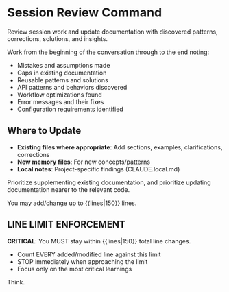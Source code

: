 # Session Review Command

Review session work and update documentation with discovered patterns, corrections, solutions, and insights.

Work from the beginning of the conversation through to the end noting:

- Mistakes and assumptions made
- Gaps in existing documentation
- Reusable patterns and solutions
- API patterns and behaviors discovered  
- Workflow optimizations found
- Error messages and their fixes
- Configuration requirements identified

## Where to Update

- **Existing files where appropriate**: Add sections, examples, clarifications, corrections
- **New memory files**: For new concepts/patterns
- **Local notes**: Project-specific findings (CLAUDE.local.md)

Prioritize supplementing existing documentation, and prioritize updating documentation nearer to the relevant code.

You may add/change up to {{lines|150}} lines.

## LINE LIMIT ENFORCEMENT

**CRITICAL**: You MUST stay within {{lines|150}} total line changes.

- Count EVERY added/modified line against this limit
- STOP immediately when approaching the limit
- Focus only on the most critical learnings

Think.
